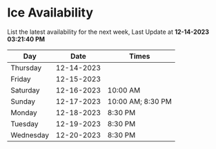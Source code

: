 # Ice Availability

List the latest availability for the next week, Last Update at **12-14-2023 03:21:40 PM**

| Day         | Date        | Times       |
| ----------- | ----------- | ----------- |
|Thursday|12-14-2023||
|Friday|12-15-2023||
|Saturday|12-16-2023|10:00 AM|
|Sunday|12-17-2023|10:00 AM; 8:30 PM|
|Monday|12-18-2023|8:30 PM|
|Tuesday|12-19-2023|8:30 PM|
|Wednesday|12-20-2023|8:30 PM|
